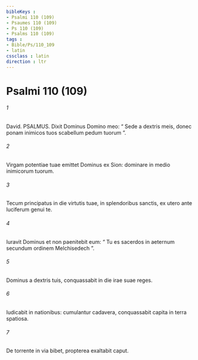 ```yaml
---
bibleKeys : 
- Psalmi 110 (109)
- Psaumes 110 (109)
- Ps 110 (109)
- Psalms 110 (109)
tags : 
- Bible/Ps/110_109
- latin
cssclass : latin
direction : ltr
---
```


# Psalmi 110 (109)

###### 1
David. PSALMUS. Dixit Dominus Domino meo: “ Sede a dextris meis, donec ponam inimicos tuos scabellum pedum tuorum ”.
###### 2
Virgam potentiae tuae emittet Dominus ex Sion: dominare in medio inimicorum tuorum.
###### 3
Tecum principatus in die virtutis tuae, in splendoribus sanctis, ex utero ante luciferum genui te.
###### 4
Iuravit Dominus et non paenitebit eum: “ Tu es sacerdos in aeternum secundum ordinem Melchisedech ”.
###### 5
Dominus a dextris tuis, conquassabit in die irae suae reges.
###### 6
Iudicabit in nationibus: cumulantur cadavera, conquassabit capita in terra spatiosa.
###### 7
De torrente in via bibet, propterea exaltabit caput.

